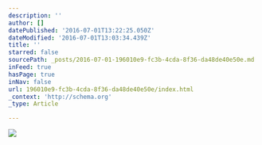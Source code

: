 ```yaml
---
description: ''
author: []
datePublished: '2016-07-01T13:22:25.050Z'
dateModified: '2016-07-01T13:03:34.439Z'
title: ''
starred: false
sourcePath: _posts/2016-07-01-196010e9-fc3b-4cda-8f36-da48de40e50e.md
inFeed: true
hasPage: true
inNav: false
url: 196010e9-fc3b-4cda-8f36-da48de40e50e/index.html
_context: 'http://schema.org'
_type: Article

---
```

![](https://the-grid-user-content.s3-us-west-2.amazonaws.com/85513519-3a2f-4e7a-bda6-3c91219f44d8.jpg)